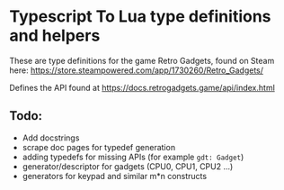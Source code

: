 # Typescript To Lua type definitions and helpers

These are type definitions for the game Retro Gadgets, found on Steam here:
https://store.steampowered.com/app/1730260/Retro_Gadgets/

Defines the API found at https://docs.retrogadgets.game/api/index.html

## Todo:

- Add docstrings
- scrape doc pages for typedef generation
- adding typedefs for missing APIs (for example `gdt: Gadget`)
- generator/descriptor for gadgets (CPU0, CPU1, CPU2 ...)
- generators for keypad and similar m*n constructs
